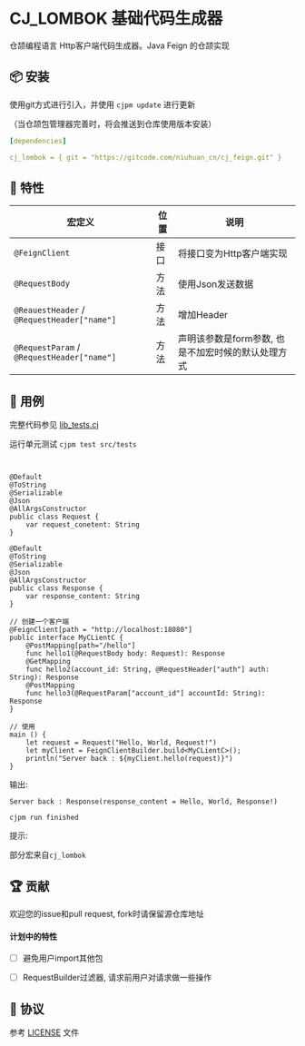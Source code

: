 CJ_LOMBOK 基础代码生成器
=====================

仓颉编程语言 Http客户端代码生成器。Java Feign 的仓颉实现

## 📦 安装

使用git方式进行引入，并使用 `cjpm update` 进行更新

（当仓颉包管理器完善时，将会推送到仓库使用版本安装）

```yaml
[dependencies]

cj_lombok = { git = "https://gitcode.com/niuhuan_cn/cj_feign.git" }
```


## 📖 特性

| 宏定义 | 位置 | 说明 |
| -- | -- | -- |
| `@FeignClient` | 接口 | 将接口变为Http客户端实现 |
| `@RequestBody` | 方法 | 使用Json发送数据 |
| `@ReauestHeader` / `@RequestHeader["name"]` | 方法 | 增加Header |
| `@RequestParam` / `@RequestHeader["name"]` | 方法 | 声明该参数是form参数, 也是不加宏时候的默认处理方式 |


## 🔖 用例

完整代码参见 [lib_tests.cj](src/tests/lib_tests.cj)

运行单元测试 `cjpm test src/tests`

```cangjie


@Default
@ToString
@Serializable
@Json
@AllArgsConstructor
public class Request {
    var request_conetent: String
}

@Default
@ToString
@Serializable
@Json
@AllArgsConstructor
public class Response {
    var response_content: String
}

// 创建一个客户端
@FeignClient[path = "http://localhost:18080"]
public interface MyCLientC {
    @PostMapping[path="/hello"]
    func hello1(@RequestBody body: Request): Response
    @GetMapping
    func hello2(account_id: String, @RequestHeader["auth"] auth: String): Response
    @PostMapping
    func hello3(@RequestParam["account_id"] accountId: String): Response
}

// 使用
main () {
    let request = Request("Hello, World, Request!")
    let myClient = FeignClientBuilder.build<MyCLientC>();
    println("Server back : ${myClient.hello(request)}")
}
```

输出: 

```
Server back : Response(response_content = Hello, World, Response!)

cjpm run finished
```

提示:

部分宏来自`cj_lombok`

## 🏆 贡献

欢迎您的issue和pull request, fork时请保留源仓库地址

#### 计划中的特性

- [ ] 避免用户import其他包
- [ ] RequestBuilder过滤器, 请求前用户对请求做一些操作


## 📕 协议

参考 [LICENSE](LICENSE) 文件

